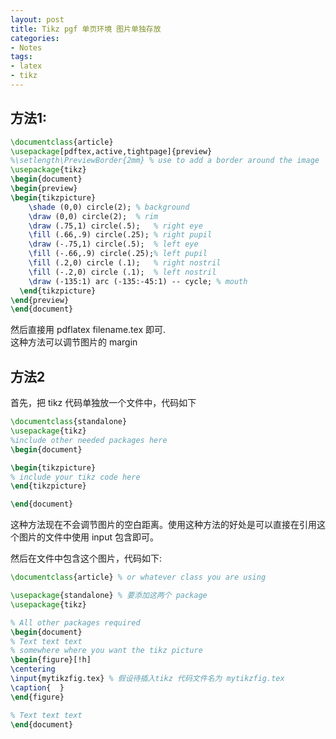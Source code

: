 ```yaml
---
layout: post
title: Tikz pgf 单页环境 图片单独存放
categories:
- Notes
tags:
- latex
- tikz
---
```


## 方法1:
```latex
\documentclass{article}
\usepackage[pdftex,active,tightpage]{preview}
%\setlength\PreviewBorder{2mm} % use to add a border around the image
\usepackage{tikz}
\begin{document}
\begin{preview}
\begin{tikzpicture}
    \shade (0,0) circle(2); % background
    \draw (0,0) circle(2);  % rim
    \draw (.75,1) circle(.5);   % right eye
    \fill (.66,.9) circle(.25); % right pupil
    \draw (-.75,1) circle(.5);  % left eye
    \fill (-.66,.9) circle(.25);% left pupil
    \fill (.2,0) circle (.1);   % right nostril
    \fill (-.2,0) circle (.1);  % left nostril
    \draw (-135:1) arc (-135:-45:1) -- cycle; % mouth
  \end{tikzpicture}
\end{preview}
\end{document}
```
然后直接用 pdflatex filename.tex 即可.  
这种方法可以调节图片的 margin

## 方法2
首先，把 tikz 代码单独放一个文件中，代码如下
```latex
\documentclass{standalone}
\usepackage{tikz} 
%include other needed packages here   
\begin{document}

\begin{tikzpicture}
% include your tikz code here
\end{tikzpicture}

\end{document}
```
这种方法现在不会调节图片的空白距离。使用这种方法的好处是可以直接在引用这个图片的文件中使用 input 包含即可。

然后在文件中包含这个图片，代码如下:
```latex
\documentclass{article} % or whatever class you are using

\usepackage{standalone} % 要添加这两个 package
\usepackage{tikz}

% All other packages required
\begin{document}
% Text text text
% somewhere where you want the tikz picture
\begin{figure}[!h]
\centering
\input{mytikzfig.tex} % 假设待插入tikz 代码文件名为 mytikzfig.tex
\caption{  }
\end{figure}

% Text text text
\end{document}
```




